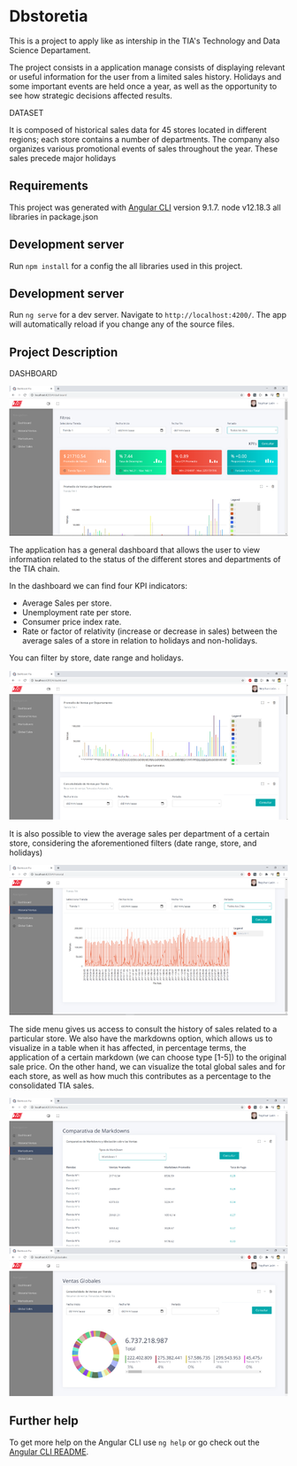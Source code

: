 # Dbstoretia

This is a project to apply like as intership in the TIA's Technology and Data Science Departament.

The project consists in a application manage consists of displaying relevant or useful information for the user from a limited sales history. Holidays and some important events are held once a year, as well as the opportunity to see how strategic decisions affected results.

DATASET

It is composed of historical sales data for 45 stores located in different regions; each store contains a number of departments. The company also organizes various promotional events of sales throughout the year. These sales precede major holidays


## Requirements
This project was generated with [Angular CLI](https://github.com/angular/angular-cli) version 9.1.7.
node v12.18.3
all libraries in package.json

## Development server

Run `npm install` for a config the all libraries used in this project.

## Development server

Run `ng serve` for a dev server. Navigate to `http://localhost:4200/`. The app will automatically reload if you change any of the source files.


## Project Description
DASHBOARD

![Alt text](https://github.com/NeythLevanest/dashboardstore/blob/main/screenshots/dashboard1.png "Dashboard")

The application has a general dashboard that allows the user to view information related to the status of the different stores and departments of the TIA chain.

In the dashboard we can find four KPI indicators:
- Average Sales per store.
- Unemployment rate per store.
- Consumer price index rate.
- Rate or factor of relativity (increase or decrease in sales) between the average sales of a store in relation to holidays and non-holidays.

You can filter by store, date range and holidays.



![Alt text](https://github.com/NeythLevanest/dashboardstore/blob/main/screenshots/dashboard2.png "Dashboard Departamentos")

It is also possible to view the average sales per department of a certain store, considering the aforementioned filters (date range, store, and holidays)

![Alt text](https://github.com/NeythLevanest/dashboardstore/blob/main/screenshots/dashboard3.png "Dashboard Options Chart")

The side menu gives us access to consult the history of sales related to a particular store. We also have the markdowns option, which allows us to visualize in a table when it has affected, in percentage terms, the application of a certain markdown (we can choose type [1-5]) to the original sale price. On the other hand, we can visualize the total global sales and for each store, as well as how much this contributes as a percentage to the consolidated TIA sales.

![Alt text](https://github.com/NeythLevanest/dashboardstore/blob/main/screenshots/dashboard4.png "Dashboard Options Chart")
![Alt text](https://github.com/NeythLevanest/dashboardstore/blob/main/screenshots/dashboard5.png "Dashboard Options Chart")




## Further help

To get more help on the Angular CLI use `ng help` or go check out the [Angular CLI README](https://github.com/angular/angular-cli/blob/master/README.md).
